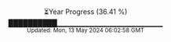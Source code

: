 <p align="center">
⏳Year Progress (36.41 %)<br>
██████████▁▁▁▁▁▁▁▁▁▁▁▁▁▁▁▁▁▁▁▁ <br>
<sub>Updated: Mon, 13 May 2024 06:02:58 GMT</sub>
</p>

